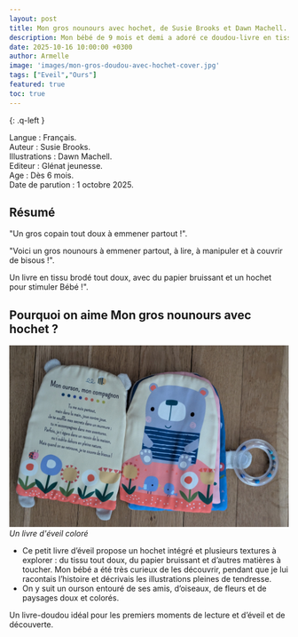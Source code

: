 ```yaml
---
layout: post
title: Mon gros nounours avec hochet, de Susie Brooks et Dawn Machell. 
description: Mon bébé de 9 mois et demi a adoré ce doudou-livre en tissu, à la fois doux, coloré et plein de différentes textures.
date: 2025-10-16 10:00:00 +0300
author: Armelle
image: 'images/mon-gros-doudou-avec-hochet-cover.jpg'
tags: ["Eveil","Ours"]
featured: true
toc: true
---
```


{: .q-left }

Langue : Français.  
Auteur : Susie Brooks.   
Illustrations : Dawn Machell.                    
Editeur : Glénat jeunesse.             
Age : Dès 6 mois.                             
Date de parution : 1 octobre 2025.        

## Résumé

"Un gros copain tout doux à emmener partout !".

"Voici un gros nounours à emmener partout, à lire, à manipuler et à couvrir de bisous !".

Un livre en tissu brodé tout doux, avec du papier bruissant et un hochet pour stimuler Bébé !".

## Pourquoi on aime Mon gros nounours avec hochet ?

![Un livre d'éveil coloré](images/mon-gros-doudou-avec-hochet-int.jpg)
*Un livre d'éveil coloré*
- Ce petit livre d’éveil propose un hochet intégré et plusieurs textures à explorer : du tissu tout doux, du papier bruissant et d’autres matières à toucher. Mon bébé a été très curieux de les découvrir, pendant que je lui racontais l’histoire et décrivais les illustrations pleines de tendresse.
- On y suit un ourson entouré de ses amis, d’oiseaux, de fleurs et de paysages doux et colorés.

Un livre-doudou idéal pour les premiers moments de lecture et d’éveil et de découverte.



